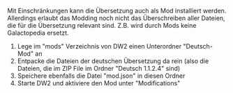 Mit Einschränkungen kann die Übersetzung auch als Mod installiert werden. Allerdings erlaubt das Modding noch nicht das Überschreiben aller Dateien, die für die Übersetzung relevant sind. Z.B. wird durch Mods keine Galactopedia ersetzt.

1. Lege im "mods" Verzeichnis von DW2 einen Unterordner "Deutsch-Mod" an
2. Entpacke die Dateien der deutschen Übersetzung da rein (also die Dateien, die im ZIP File im Ordner "Deutsch 1.1.2.4" sind)
3. Speichere ebenfalls die Datei "mod.json" in diesen Ordner
4. Starte DW2 und aktiviere den Mod unter "Modifications"
